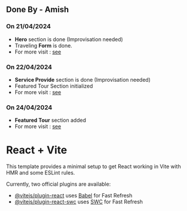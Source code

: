 ## Done By - Amish

### On 21/04/2024
- **Hero** section is done (Improvisation needed)
- Traveling **Form** is done.
- For more visit : [see](https://github.com/amish0301/Tours-and-Travel/pull/4) 

### On 22/04/2024
- **Service Provide** section is done (Improvisation needed)
- Featured Tour Section initialized
- For more visit : [see](https://github.com/amish0301/Tours-and-Travel/pull/5)

### On 24/04/2024
- **Featured Tour** section added
- For more visit : [see](https://github.com/amish0301/Tours-and-Travel/pull/8) 

# React + Vite

This template provides a minimal setup to get React working in Vite with HMR and some ESLint rules.

Currently, two official plugins are available:

- [@vitejs/plugin-react](https://github.com/vitejs/vite-plugin-react/blob/main/packages/plugin-react/README.md) uses [Babel](https://babeljs.io/) for Fast Refresh
- [@vitejs/plugin-react-swc](https://github.com/vitejs/vite-plugin-react-swc) uses [SWC](https://swc.rs/) for Fast Refresh
